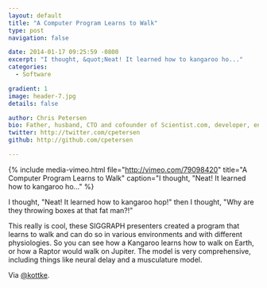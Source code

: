 ```yaml
---
layout: default
title: "A Computer Program Learns to Walk"
type: post
navigation: false

date: 2014-01-17 09:25:59 -0800
excerpt: "I thought, &quot;Neat! It learned how to kangaroo ho..."
categories:
  - Software

gradient: 1
image: header-7.jpg
details: false

author: Chris Petersen
bio: Father, husband, CTO and cofounder of Scientist.com, developer, entrepreneur and technologist.
twitter: http://twitter.com/cpetersen
github: http://github.com/cpetersen

---
```


{% include media-vimeo.html file="http://vimeo.com/79098420" title="A Computer Program Learns to Walk" caption="I thought, &quot;Neat! It learned how to kangaroo ho..." %}

I thought, "Neat! It learned how to kangaroo hop!" then I thought, "Why are they throwing boxes at that fat man?!”  

 This really is cool, these SIGGRAPH presenters created a program that learns to walk and can do so in various environments and with different physiologies. So you can see how a Kangaroo learns how to walk on Earth, or how a Raptor would walk on Jupiter. The model is very comprehensive, including things like neural delay and a musculature model.

 Via  [@kottke](http://kottke.org/14/01/a-computer-learns-how-to-walk). 

 
